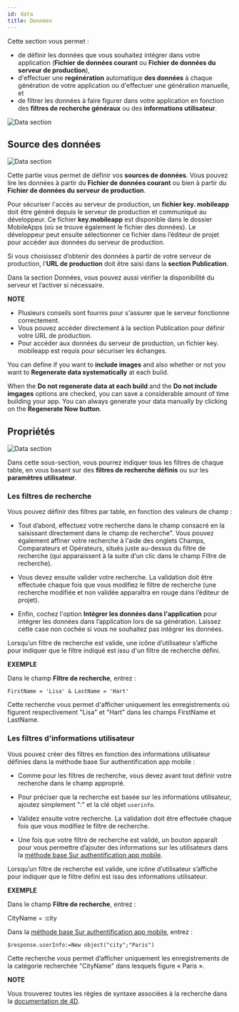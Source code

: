```yaml
---
id: data
title: Données
---
```


Cette section vous permet :

* de définir les données que vous souhaitez intégrer dans votre application (**Fichier de données courant** ou **Fichier de données du serveur de production**),
* d'effectuer une **regénération** automatique **des données** à chaque génération de votre application ou d'effectuer une génération manuelle, et
* de filtrer les données à faire figurer dans votre application en fonction des **filtres de recherche généraux** ou des **informations utilisateur**. 

![Data section](assets/fr/project-editor/Data-tab-4D-for-iOS.png)

## Source des données

![Data section](assets/fr/project-editor/Data-source-panel-4D-for-iOS.png)

Cette partie vous permet de définir vos **sources de données**. Vous pouvez lire les données à partir du **Fichier de données courant** ou bien à partir du **Fichier de données du serveur de production**.

Pour sécuriser l'accès au serveur de production, un **fichier key. mobileapp** doit être généré depuis le serveur de production et communiqué au développeur. Ce fichier **key.mobileapp** est disponible dans le dossier MobileApps (où se trouve également le fichier des données). Le développeur peut ensuite sélectionner ce fichier dans l’éditeur de projet pour accéder aux données du serveur de production.

Si vous choisissez d’obtenir des données à partir de votre serveur de production, l'**URL de production** doit être saisi dans la **section Publication**.

Dans la section Données, vous pouvez aussi vérifier la disponibilité du serveur et l’activer si nécessaire.<div class = "tips"> 

**NOTE**

* Plusieurs conseils sont fournis pour s'assurer que le serveur fonctionne correctement.
* Vous pouvez accéder directement à la section Publication pour définir votre URL de production.
* Pour accéder aux données du serveur de production, un fichier key. mobileapp est requis pour sécuriser les échanges.</div> 

You can define if you want to **include images** and also whether or not you want to **Regenerate data systematically** at each build.

When the **Do not regenerate data at each build** and the **Do not include imgages** options are checked, you can save a considerable amount of time building your app. You can always generate your data manually by clicking on the **Regenerate Now button**.

## Propriétés

![Data section](assets/en/project-editor/Properties-Panel-4D-for-iOS.png)

Dans cette sous-section, vous pourrez indiquer tous les filtres de chaque table, en vous basant sur des **filtres de recherche définis** ou sur les **paramètres utilisateur**.

### Les filtres de recherche

Vous pouvez définir des filtres par table, en fonction des valeurs de champ :

* Tout d’abord, effectuez votre recherche dans le champ consacré en la saisissant directement dans le champ de recherche". Vous pouvez également affiner votre recherche à l'aide des onglets Champs, Comparateurs et Opérateurs, situés juste au-dessus du filtre de recherche (qui apparaissent à la suite d'un clic dans le champ Filtre de recherche). 

* Vous devez ensuite valider votre recherche. La validation doit être effectuée chaque fois que vous modifiez le filtre de recherche (une recherche modifiée et non validée apparaîtra en rouge dans l’éditeur de projet).

* Enfin, cochez l'option **Intégrer les données dans l'application** pour intégrer les données dans l’application lors de sa génération. Laissez cette case non cochée si vous ne souhaitez pas intégrer les données.

Lorsqu’un filtre de recherche est valide, une icône d’utilisateur s’affiche pour indiquer que le filtre indiqué est issu d'un filtre de recherche défini.<div class = "tips"> 

**EXEMPLE**

Dans le champ **Filtre de recherche**, entrez :

    FirstName = 'Lisa' & LastName = 'Hart'

Cette recherche vous permet d'afficher uniquement les enregistrements où figurent respectivement "Lisa" et "Hart" dans les champs FirstName et LastName.</div> 

### Les filtres d'informations utilisateur

Vous pouvez créer des filtres en fonction des informations utilisateur définies dans la méthode base Sur authentification app mobile :

* Comme pour les filtres de recherche, vous devez avant tout définir votre recherche dans le champ approprié.

* Pour préciser que la recherche est basée sur les informations utilisateur, ajoutez simplement ":" et la clé objet `userinfo`.

* Validez ensuite votre recherche. La validation doit être effectuée chaque fois que vous modifiez le filtre de recherche.

* Une fois que votre filtre de recherche est validé, un bouton apparaît pour vous permettre d’ajouter des informations sur les utilisateurs dans la [méthode base Sur authentification app mobile](http://doc.4d.com/4Dv17R3/4D/17-R3/On-Mobile-App-Authentication-database-method.301-3906587.en.html).

Lorsqu’un filtre de recherche est valide, une icône d’utilisateur s’affiche pour indiquer que le filtre défini est issu des informations utilisateur.<div class = "tips"> 

**EXEMPLE**

Dans le champ **Filtre de recherche**, entrez :

CityName = :city

Dans la [méthode base Sur authentification app mobile](http://doc.4d.com/4Dv17R3/4D/17-R3/On-Mobile-App-Authentication-database-method.301-3906587.en.html), entrez :

    $response.userInfo:=New object("city";"Paris")

Cette recherche vous permet d’afficher uniquement les enregistrements de la catégorie recherchée "CityName" dans lesquels figure « Paris ».</div> <div class = "tips"> 

**NOTE**

Vous trouverez toutes les règles de syntaxe associées à la recherche dans la [documentation de 4D](http://livedoc.4d.com/4D-Language-Reference-17-R3/ORDA-DataClass/dataClassquery.301-3907505.en.html).</div>